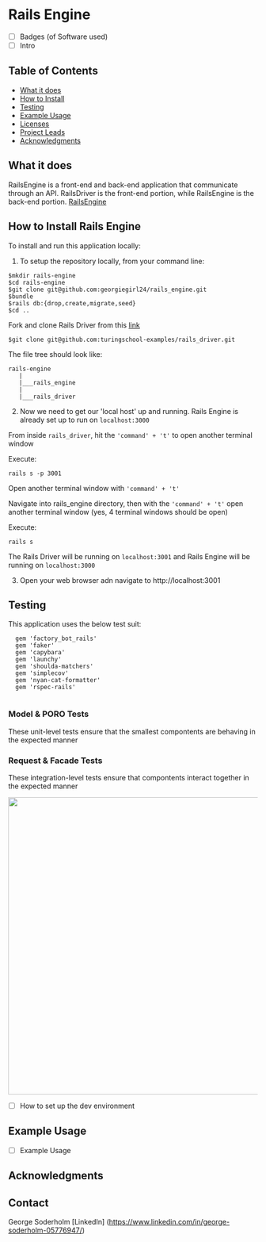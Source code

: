# Rails Engine

- [ ] Badges (of Software used)
- [ ] Intro

## Table of Contents
  - [What it does](#what-it-does)
  - [How to Install](#how-to-install)
  - [Testing](#testing)
  - [Example Usage](#feature-tests)
  - [Licenses](#licenses)
  - [Project Leads](#project-leads)
  - [Acknowledgments](#acknowledgments)
  
## What it does 
  RailsEngine is a front-end and back-end application that communicate through an API. RailsDriver is the front-end portion, while RailsEngine is the back-end portion. 
  [RailsEngine](https://github.com/GeorgieGirl24/rails_engine)
  
  

## How to Install Rails Engine
To install and run this application locally:

1. To setup the repository locally, from your command line:

  ```
  $mkdir rails-engine
  $cd rails-engine
  $git clone git@github.com:georgiegirl24/rails_engine.git
  $bundle
  $rails db:{drop,create,migrate,seed}
  $cd ..
  ```
  
  Fork and clone Rails Driver from this [link](https://github.com/turingschool-examples/rails_driver)

  ```
  $git clone git@github.com:turingschool-examples/rails_driver.git
  ```
  
  The file tree should look like: 

  ```
  rails-engine
     |
     |___rails_engine
     |
     |___rails_driver
   ```
   
2. Now we need to get our 'local host' up and running. Rails Engine is already set up to run on `localhost:3000`

  From inside `rails_driver`, hit the `'command' + 't'` to open another terminal window

  Execute: 
  
  ```
  rails s -p 3001
  ``` 
  
  Open another terminal window with `'command' + 't'`

  Navigate into rails_engine directory, then with the `'command' + 't'` open another terminal window (yes, 4 terminal windows should be open)

  Execute:
  ```
  rails s
  ```
  The Rails Driver will be running on `localhost:3001` and Rails Engine will be running on `localhost:3000`
  
3. Open your web browser adn navigate to http://localhost:3001

## Testing 
This application uses the below test suit:

```
  gem 'factory_bot_rails'
  gem 'faker'
  gem 'capybara'
  gem 'launchy'
  gem 'shoulda-matchers'
  gem 'simplecov'
  gem 'nyan-cat-formatter'
  gem 'rspec-rails'
  
```
### Model & PORO Tests
These unit-level tests ensure that the smallest compontents are behaving in the expected manner

### Request & Facade Tests
These integration-level tests ensure that compontents interact together in the expected manner


<img src="/read_me_folder/TestCoverage.png" width="600">

- [ ] How to set up the dev environment



## Example Usage

- [ ] Example Usage

## Acknowledgments

## Contact

George Soderholm [LinkedIn] (https://www.linkedin.com/in/george-soderholm-05776947/)








